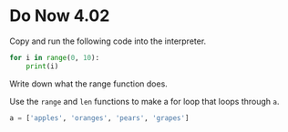 # Do Now 4.02

Copy and run the following code into the interpreter. 
```python
for i in range(0, 10): 
	print(i)
```
Write down what the range function does.



Use the `range` and `len` functions to make a for loop that loops through `a`.

```python
a = ['apples', 'oranges', 'pears', 'grapes']
```

